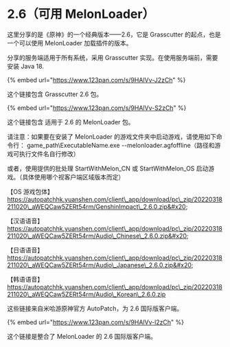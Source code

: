 # 2.6（可用 MelonLoader）

这里分享的是《原神》的一个经典版本——2.6，它是 Grasscutter 的起点，也是一个可以使用 MelonLoader 加载插件的版本。

分享的服务端适用于所有系统，采用 Grasscutter 实现。在使用服务端前，需要安装 Java 18.

{% embed url="https://www.123pan.com/s/9HAlVv-J2zCh" %}

这个链接包含 Grasscutter 2.6 包。

{% embed url="https://www.123pan.com/s/9HAlVv-S2zCh" %}

这个链接包含 适用于 2.6 的 MelonLoader 包。

请注意：如果要在安装了 MelonLoader 的游戏文件夹中启动游戏，请使用如下命令行： game\_path\ExecutableName.exe --melonloader.agfoffline（路径和游戏可执行文件名自行修改）

或者，使用提供的批处理 StartWithMelon\_CN 或 StartWithMelon\_OS 启动游戏。（具体使用哪个视客户端区域版本而定）

【OS 游戏包体】https://autopatchhk.yuanshen.com/client\_app/download/pc\_zip/20220318211020\_aWEQCaw5ZERt54rm/GenshinImpact\_2.6.0.zip&#x20;

【汉语语音】https://autopatchhk.yuanshen.com/client\_app/download/pc\_zip/20220318211020\_aWEQCaw5ZERt54rm/Audio\_Chinese\_2.6.0.zip&#x20;

【日语语音】 https://autopatchhk.yuanshen.com/client\_app/download/pc\_zip/20220318211020\_aWEQCaw5ZERt54rm/Audio\_Japanese\_2.6.0.zip&#x20;

【韩语语音】https://autopatchhk.yuanshen.com/client\_app/download/pc\_zip/20220318211020\_aWEQCaw5ZERt54rm/Audio\_Korean\_2.6.0.zip

这些链接来自米哈游原神官方 AutoPatch，为 2.6 国际版客户端。

{% embed url="https://www.123pan.com/s/9HAlVv-l2zCh" %}

这个链接是整合了 MelonLoader 的 2.6 国际版客户端。
